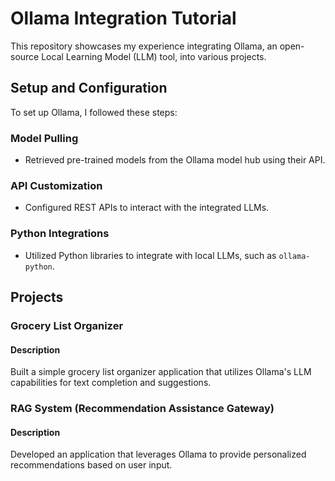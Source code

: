 # Ollama Integration Tutorial

This repository showcases my experience integrating Ollama, an open-source Local Learning Model (LLM) tool, into various projects.

## Setup and Configuration

To set up Ollama, I followed these steps:
### Model Pulling
* Retrieved pre-trained models from the Ollama model hub using their API.
### API Customization
* Configured REST APIs to interact with the integrated LLMs.
### Python Integrations
* Utilized Python libraries to integrate with local LLMs, such as `ollama-python`.

## Projects

### Grocery List Organizer

#### Description
Built a simple grocery list organizer application that utilizes Ollama's LLM capabilities for text completion and suggestions.

### RAG System (Recommendation Assistance Gateway)

#### Description
Developed an application that leverages Ollama to provide personalized recommendations based on user input.
